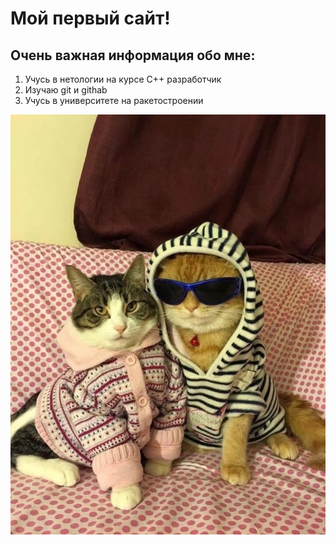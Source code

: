 # Мой первый сайт!
## Очень важная информация обо мне:
1. Учусь в нетологии на курсе C++ разработчик
2. Изучаю git и githab
3. Учусь в университете на ракетостроении
   
![изображение](8_ghOX-ls00.jpg)
